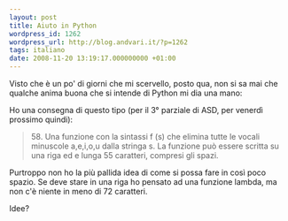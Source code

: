 ```yaml
---
layout: post
title: Aiuto in Python
wordpress_id: 1262
wordpress_url: http://blog.andvari.it/?p=1262
tags: italiano
date: 2008-11-20 13:19:17.000000000 +01:00
---
```

Visto che è un po' di giorni che mi scervello, posto qua, non si sa mai che qualche anima buona che si intende di Python mi dia una mano:

Ho una consegna di questo tipo (per il 3° parziale di ASD, per venerdì prossimo quindi):
<blockquote>58. Una funzione con la sintassi f (s) che elimina tutte le vocali minuscole a,e,i,o,u dalla stringa s. La funzione può essere scritta su una riga ed e lunga 55 caratteri, compresi gli spazi.</blockquote>
Purtroppo non ho la più pallida idea di come si possa fare in così poco spazio. Se deve stare in una riga ho pensato ad una funzione lambda, ma non c'è niente in meno di 72 caratteri.

Idee?
